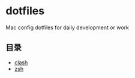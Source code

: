 # dotfiles

Mac config dotfiles for daily development or work

## 目录

- [clash](/clash)
- [zsh](/zsh)
